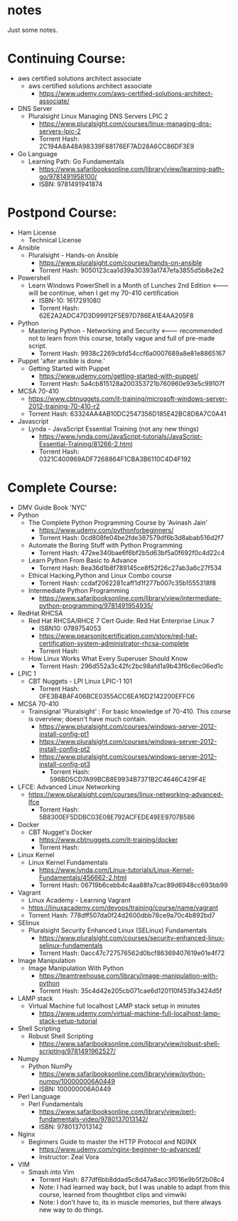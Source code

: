 # notes
Just some notes.

# Continuing Course:
  - aws certified solutions architect associate
    - aws certified solutions architect associate
      - https://www.udemy.com/aws-certified-solutions-architect-associate/
  - DNS Server
    - Pluralsight Linux Managing DNS Servers LPIC 2
      - https://www.pluralsight.com/courses/linux-managing-dns-servers-lpic-2
      - Torrent Hash: 2C194A8A48A98339F88176EF7AD28A6CC86DF3E9
  - Go Language
    - Learning Path: Go Fundamentals
      - https://www.safaribooksonline.com/library/view/learning-path-go/9781491958100/
      - ISBN: 9781491941874
      
# Postpond Course:
  - Ham License
    - Technical License
  - Ansible
    - Pluralsight - Hands-on Ansible
      - https://www.pluralsight.com/courses/hands-on-ansible
       - Torrent Hash: 9050123caa1d39a30393a1747efa3855d5b8e2e2
  - Powershell
    - Learn Windows PowerShell in a Month of Lunches 2nd Edition  <--- will be continue, when I get my 70-410 certification
      - ISBN-10: 1617291080
      - Torrent Hash: 62E2A2ADC47D3D99912F5E97D786EA1E4AA205F8
  - Python
    - Mastering Python - Networking and Security <--- recommended not to learn from this course, totally vague and full of pre-made script.
      - Torrent Hash: 9938c2269cbfd54ccf6a0007689a8e81e8865167
  - Puppet 'after ansible is done.'
    - Getting Started with Puppet
      - https://www.udemy.com/getting-started-with-puppet/
      - Torrent Hash: 5a4cb815128a200353721b760960e93e5c99107f
  - MCSA 70-410
    - https://www.cbtnuggets.com/it-training/microsoft-windows-server-2012-training-70-410-r2
    - Torrent Hash: 63324AA4AB10DC2547356D185E42BC8D8A7C0A41
  - Javascript
    - Lynda - JavaScript Essential Training (not any new things)
      - https://www.lynda.com/JavaScript-tutorials/JavaScript-Essential-Training/81266-2.html
       - Torrent Hash: 0321C400969ADF7268864F1CBA3B6110C4D4F192


# Complete Course:
  - DMV Guide Book 'NYC'
  - Python
    - The Complete Python Programming Course by 'Avinash Jain'
      - https://www.udemy.com/pythonforbeginners/
      - Torrent Hash: 0cd808fe04be2fde387579df6b3d8abab516d2f7
    - Automate the Boring Stuff with Python Programming
      - Torrent Hash: 472ee340bae6f6bf2b5d63bf5a0f692f0c4d22c4
    - Learn Python From Basic to Advance
      - Torrent Hash: 8ea36d1b8f789145ce8f52f26c27ab3a6c27f534
    - Ethical Hacking,Python and Linux Combo course
      - Torrent Hash: ccdaf2062281caff1d1f277b007c35b1555318f8
    - Intermediate Python Programming
      - https://www.safaribooksonline.com/library/view/intermediate-python-programming/9781491954935/
  - RedHat RHCSA
    - Red Hat RHCSA/RHCE 7 Cert Guide: Red Hat Enterprise Linux 7 
      - ISBN10: 0789754053
      - https://www.pearsonitcertification.com/store/red-hat-certification-system-administrator-rhcsa-complete
      - Torrent Hash: 
    - How Linux Works What Every Superuser Should Know
      - Torrent Hash: 296d552a3c42fc2bc98afd1a9b43f6c6ec06ed1c
  - LPIC 1
    - CBT Nuggets - LPI Linux LPIC-1 101
      - Torrent Hash: 0FE3B4BAF406BCE0355ACC6EA16D2142200EFFC6
  - MCSA 70-410
    - Trainsignal 'Pluralsight' : For basic knowledge of 70-410. This course is overview; doesn't have much contain.
      - https://www.pluralsight.com/courses/windows-server-2012-install-config-pt1
      - https://www.pluralsight.com/courses/windows-server-2012-install-config-pt2
      - https://www.pluralsight.com/courses/windows-server-2012-install-config-pt3
        - Torrent Hash: 596BD5CD7A99BCB8E9934B7371B2C4646C429F4E
  - LFCE: Advanced Linux Networking
    - https://www.pluralsight.com/courses/linux-networking-advanced-lfce
      - Torrent Hash: 5B8300EF5DDBC03E08E792ACFEDE49EE9707B586
  - Docker
    - CBT Nugget's Docker
      - https://www.cbtnuggets.com/it-training/docker
      - Torrent Hash: 
  - Linux Kernel
    - Linux Kernel Fundamentals
      - https://www.lynda.com/Linux-tutorials/Linux-Kernel-Fundamentals/456662-2.html
      - Torrent Hash: 06719b6cebb4c4aa88fa7cac89d6948cc693bb99
  - Vagrant
    - Linux Academy - Learning Vagrant
    - https://linuxacademy.com/devops/training/course/name/vagrant
    - Torrent Hash: 778dff507da0f24d2600dbb78ce9a70c4b892bd7  
  - SElinux
    - Pluralsight Security Enhanced Linux (SELinux) Fundamentals
      - https://www.pluralsight.com/courses/security-enhanced-linux-selinux-fundamentals
      - Torrent Hash: 0acc47c727576562d0bcf86369407619e01e4f72
  - Image Manipulation
    - Image Manipulation With Python
      - https://teamtreehouse.com/library/image-manipulation-with-python 
      - Torrent Hash: 35c4d42e205cb071cae6d120110f453fa3424d5f
  - LAMP stack
    - Virtual Machine full localhost LAMP stack setup in minutes
      - https://www.udemy.com/virtual-machine-full-localhost-lamp-stack-setup-tutorial
  - Shell Scripting
    - Robust Shell Scripting
      - https://www.safaribooksonline.com/library/view/robust-shell-scripting/9781491962527/
  - Numpy
    - Python NumPy
      - https://www.safaribooksonline.com/library/view/python-numpy/100000006A0449
      - ISBN: 100000006A0449
  - Perl Language
    - Perl Fundamentals
      - https://www.safaribooksonline.com/library/view/perl-fundamentals-video/9780137013142/
      - ISBN: 9780137013142
  - Nginx
    - Beginners Guide to master the HTTP Protocol and NGINX
      - https://www.udemy.com/nginx-beginner-to-advanced/
      - Instructor: Zeal Vora
  - VIM
    - Smash into Vim
      - Torrent Hash: 877df6bb8ddad5c8d47a8acc3f016e9b5f2b08c4
      - Note: I had learned way back, but I was unable to adapt from this course, learned from thoughtbot clips and vimwiki
      - Note: I don't have to, its in muscle memories, but there always new way to do things.
